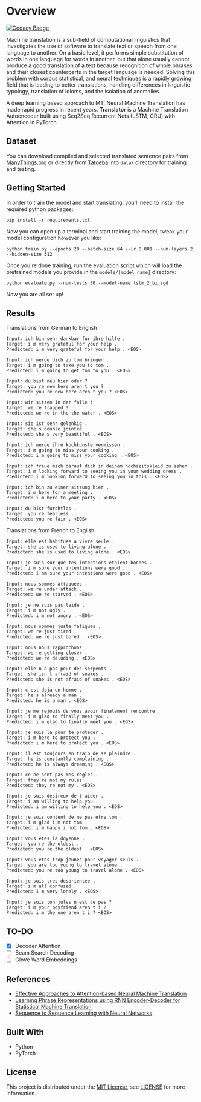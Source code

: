 # Overview

[![Codacy Badge](https://api.codacy.com/project/badge/Grade/9020f72ab88b4f05b2082b94e7efe6de)](https://app.codacy.com/app/pskrunner14/translator?utm_source=github.com&utm_medium=referral&utm_content=pskrunner14/translator&utm_campaign=Badge_Grade_Dashboard)

Machine translation is a sub-field of computational linguistics that investigates the use of software to translate text or speech from one language to another. On a basic level, it performs simple substitution of words in one language for words in another, but that alone usually cannot produce a good translation of a text because recognition of whole phrases and their closest counterparts in the target language is needed. Solving this problem with corpus statistical, and neural techniques is a rapidly growing field that is leading to better translations, handling differences in linguistic typology, translation of idioms, and the isolation of anomalies.

A deep learning based approach to MT, Neural Machine Translation has made rapid progress in recent years. **Translator** is a Machine Translation Autoencoder built using Seq2Seq Recurrent Nets (LSTM, GRU) with Attention in PyTorch.

## Dataset

You can download compiled and selected translated sentence pairs from [ManyThings.org](http://www.manythings.org/anki/) or directly from [Tatoeba](https://tatoeba.org/eng) into `data/` directory for training and testing.

## Getting Started

In order to train the model and start translating, you'll need to install the required python packages:

```
pip install -r requirements.txt
```

Now you can open up a terminal and start training the model, tweak your model configuration however you like:

```
python train.py --epochs 20 --batch-size 64 --lr 0.001 --num-layers 2 --hidden-size 512
```

Once you're done training, run the evaluation script which will load the pretrained models you provide in the `models/[model_name]` directory:

```
python evaluate.py --num-tests 30 --model-name lstm_2_bi_sgd
```

Now you are all set up!

## Results

Translations from German to English

```
Input: ich bin sehr dankbar fur ihre hilfe .
Target: i m very grateful for your help .
Predicted: i m very grateful for your help . <EOS>

Input: ich werde dich zu tom bringen .
Target: i m going to take you to tom .
Predicted: i m going to get tom to you . <EOS>

Input: du bist neu hier oder ?
Target: you re new here aren t you ?
Predicted: you re new here aren t you ? <EOS>

Input: wir sitzen in der falle !
Target: we re trapped !
Predicted: we re in the the water . <EOS>

Input: sie ist sehr gelenkig .
Target: she s double jointed .
Predicted: she s very beautiful . <EOS>

Input: ich werde ihre kochkunste vermissen .
Target: i m going to miss your cooking .
Predicted: i m going to miss your cooking . <EOS>

Input: ich freue mich darauf dich in deinem hochzeitskleid zu sehen .
Target: i m looking forward to seeing you in your wedding dress .
Predicted: i m looking forward to seeing you in this . <EOS>

Input: ich bin zu einer sitzung hier .
Target: i m here for a meeting .
Predicted: i m here to your party . <EOS>

Input: du bist furchtlos .
Target: you re fearless .
Predicted: you re fair . <EOS>
```

Translations from French to English

```
Input: elle est habituee a vivre seule .
Target: she is used to living alone .
Predicted: she is used to living alone . <EOS>

Input: je suis sur que tes intentions etaient bonnes .
Target: i m sure your intentions were good .
Predicted: i am sure your intentions were good . <EOS>

Input: nous sommes attaquees .
Target: we re under attack .
Predicted: we re starved . <EOS>

Input: je ne suis pas laide .
Target: i m not ugly .
Predicted: i m not angry . <EOS>

Input: nous sommes juste fatigues .
Target: we re just tired .
Predicted: we re just bored . <EOS>

Input: nous nous rapprochons .
Target: we re getting closer .
Predicted: we re deluding . <EOS>

Input: elle n a pas peur des serpents .
Target: she isn t afraid of snakes .
Predicted: she is not afraid of snakes . <EOS>

Input: c est deja un homme .
Target: he s already a man . 
Predicted: he is a man . <EOS>

Input: je me rejouis de vous avoir finalement rencontre .
Target: i m glad to finally meet you .
Predicted: i m glad to finally meet you . <EOS>

Input: je suis la pour te proteger .
Target: i m here to protect you .
Predicted: i m here to protect you . <EOS>

Input: il est toujours en train de se plaindre .
Target: he is constantly complaining .
Predicted: he is always dreaming . <EOS>

Input: ce ne sont pas mes regles .
Target: they re not my rules .
Predicted: they re not my . <EOS>

Input: je suis desireux de t aider .
Target: i am willing to help you .
Predicted: i am willing to help you . <EOS>

Input: je suis content de ne pas etre tom .
Target: i m glad i m not tom .
Predicted: i m happy i not tom . <EOS>

Input: vous etes la doyenne .
Target: you re the oldest .
Predicted: you re the oldest . <EOS>

Input: vous etes trop jeunes pour voyager seuls .
Target: you are too young to travel alone .
Predicted: you re too young to travel alone . <EOS>

Input: je suis tres desorientee .
Target: i m all confused .
Predicted: i m very lonely . <EOS>

Input: je suis ton jules n est ce pas ?
Target: i m your boyfriend aren t i ?
Predicted: i m the one aren t i ? <EOS>
```

## TO-DO

- [x] Decoder Attention
- [ ] Beam Search Decoding
- [ ] GloVe Word Embeddings

## References

- [Effective Approaches to Attention-based Neural Machine Translation](https://arxiv.org/abs/1508.04025)
- [Learning Phrase Representations using RNN Encoder-Decoder for Statistical Machine Translation](https://arxiv.org/abs/1406.1078)
- [Sequence to Sequence Learning with Neural Networks](https://arxiv.org/abs/1409.3215)

## Built With

- Python
- PyTorch

## License

This project is distributed under the [MIT License](https://opensource.org/licenses/MIT), see [LICENSE](./LICENSE) for more information.